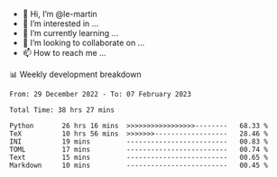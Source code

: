 - 👋 Hi, I’m @le-martin
- 👀 I’m interested in ...
- 🌱 I’m currently learning ...
- 💞️ I’m looking to collaborate on ...
- 📫 How to reach me ...

<!---
Tutorial for using WakaTime stats in GitHub profile: https://github.com/athul/waka-readme
-->

📊 Weekly development breakdown
<!--START_SECTION:waka-->

```text
From: 29 December 2022 - To: 07 February 2023

Total Time: 38 hrs 27 mins

Python       26 hrs 16 mins  >>>>>>>>>>>>>>>>>--------   68.33 %
TeX          10 hrs 56 mins  >>>>>>>------------------   28.46 %
INI          19 mins         -------------------------   00.83 %
TOML         17 mins         -------------------------   00.74 %
Text         15 mins         -------------------------   00.65 %
Markdown     10 mins         -------------------------   00.45 %
```

<!--END_SECTION:waka-->

<!---
le-martin/le-martin is a ✨ special ✨ repository because its `README.md` (this file) appears on your GitHub profile.
You can click the Preview link to take a look at your changes.
--->
